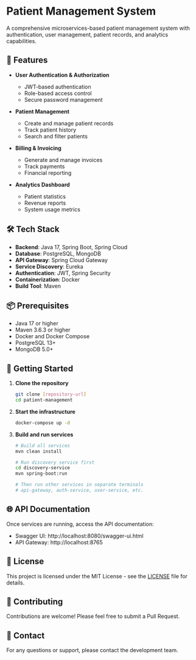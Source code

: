 # Patient Management System

A comprehensive microservices-based patient management system with authentication, user management, patient records, and analytics capabilities.

## 🚀 Features

- **User Authentication & Authorization**
  - JWT-based authentication
  - Role-based access control
  - Secure password management

- **Patient Management**
  - Create and manage patient records
  - Track patient history
  - Search and filter patients

- **Billing & Invoicing**
  - Generate and manage invoices
  - Track payments
  - Financial reporting

- **Analytics Dashboard**
  - Patient statistics
  - Revenue reports
  - System usage metrics

## 🛠️ Tech Stack

- **Backend**: Java 17, Spring Boot, Spring Cloud
- **Database**: PostgreSQL, MongoDB
- **API Gateway**: Spring Cloud Gateway
- **Service Discovery**: Eureka
- **Authentication**: JWT, Spring Security
- **Containerization**: Docker
- **Build Tool**: Maven

## 📦 Prerequisites

- Java 17 or higher
- Maven 3.6.3 or higher
- Docker and Docker Compose
- PostgreSQL 13+
- MongoDB 5.0+

## 🚀 Getting Started

1. **Clone the repository**
   ```bash
   git clone [repository-url]
   cd patient-management
   ```

2. **Start the infrastructure**
   ```bash
   docker-compose up -d
   ```

3. **Build and run services**
   ```bash
   # Build all services
   mvn clean install
   
   # Run discovery service first
   cd discovery-service
   mvn spring-boot:run
   
   # Then run other services in separate terminals
   # api-gateway, auth-service, user-service, etc.
   ```

## 🌐 API Documentation

Once services are running, access the API documentation:
- Swagger UI: http://localhost:8080/swagger-ui.html
- API Gateway: http://localhost:8765

## 📝 License

This project is licensed under the MIT License - see the [LICENSE](LICENSE) file for details.

## 🤝 Contributing

Contributions are welcome! Please feel free to submit a Pull Request.

## 📧 Contact

For any questions or support, please contact the development team.
